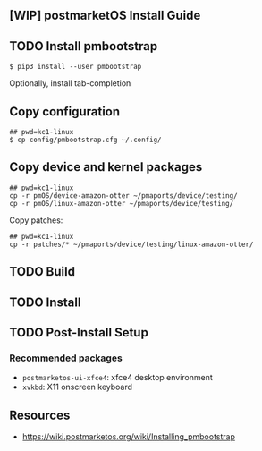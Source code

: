 [WIP] postmarketOS Install Guide
--------------------------------

## TODO Install pmbootstrap

```
$ pip3 install --user pmbootstrap
```

Optionally, install tab-completion

## Copy configuration

```
## pwd=kc1-linux
$ cp config/pmbootstrap.cfg ~/.config/
```

## Copy device and kernel packages

```
## pwd=kc1-linux
cp -r pmOS/device-amazon-otter ~/pmaports/device/testing/
cp -r pmOS/linux-amazon-otter ~/pmaports/device/testing/
```

Copy patches:

```
## pwd=kc1-linux
cp -r patches/* ~/pmaports/device/testing/linux-amazon-otter/
```

## TODO Build

## TODO Install

## TODO Post-Install Setup

### Recommended packages

- `postmarketos-ui-xfce4`: xfce4 desktop environment
- `xvkbd`: X11 onscreen keyboard


## Resources

- https://wiki.postmarketos.org/wiki/Installing_pmbootstrap
